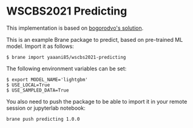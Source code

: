 # WSCBS2021 Predicting

This implementation is based on [bogorodvo's solution](https://www.kaggle.com/bogorodvo/lightgbm-baseline-model-using-sparse-matrix).

This is an example Brane package to predict, based on pre-trained ML model. Import it as follows:

```shell
$ brane import yaaani85/wscbs2021-predicting
```

The following environment variables can be set: 

```shell
$ export MODEL_NAME='lightgbm' 
$ USE_LOCAL=True 
$ USE_SAMPLED_DATA=True
```

You also need to push the package to be able to import it in your remote session or jupyterlab notebook:
```shell
brane push predicting 1.0.0
```
